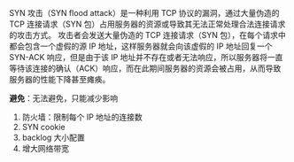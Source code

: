 SYN 攻击（SYN flood attack）是一种利用 TCP 协议的漏洞，通过大量伪造的 TCP 连接请求（SYN 包）占用服务器的资源或导致其无法正常处理合法连接请求的攻击方式。
攻击者会发送大量伪造的 TCP 连接请求（SYN 包），在每个请求中都会包含一个虚假的源 IP 地址，这样服务器就会向该虚假的 IP 地址回复一个 SYN-ACK 响应，但是由于该 IP 地址并不存在或者无法响应，所以服务器将一直等待该连接的确认（ACK）响应，而在此期间服务器的资源会被占用，从而导致服务器的性能下降甚至瘫痪。

**避免**：无法避免，只能减少影响

1. 防火墙：限制每个 IP 地址的连接数
2. SYN cookie
3. backlog 大小配置
4. 增大网络带宽
